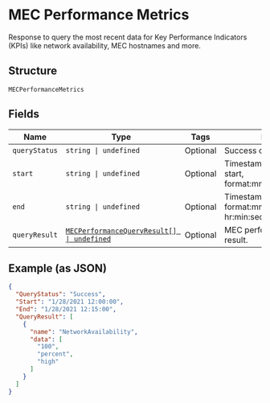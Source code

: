 
# MEC Performance Metrics

Response to query the most recent data for Key Performance Indicators (KPIs) like network availability, MEC hostnames and more.

## Structure

`MECPerformanceMetrics`

## Fields

| Name | Type | Tags | Description |
|  --- | --- | --- | --- |
| `queryStatus` | `string \| undefined` | Optional | Success or Failed. |
| `start` | `string \| undefined` | Optional | Timestamp of the query's start, format:mm/dd/yyyy,hr:min:sec. |
| `end` | `string \| undefined` | Optional | Timestamp of the query's end , format:mm/dd/yyyy, hr:min:sec. |
| `queryResult` | [`MECPerformanceQueryResult[] \| undefined`](../../doc/models/mec-performance-query-result.md) | Optional | MEC performance query result. |

## Example (as JSON)

```json
{
  "QueryStatus": "Success",
  "Start": "1/28/2021 12:00:00",
  "End": "1/28/2021 12:15:00",
  "QueryResult": [
    {
      "name": "NetworkAvailability",
      "data": [
        "100",
        "percent",
        "high"
      ]
    }
  ]
}
```

